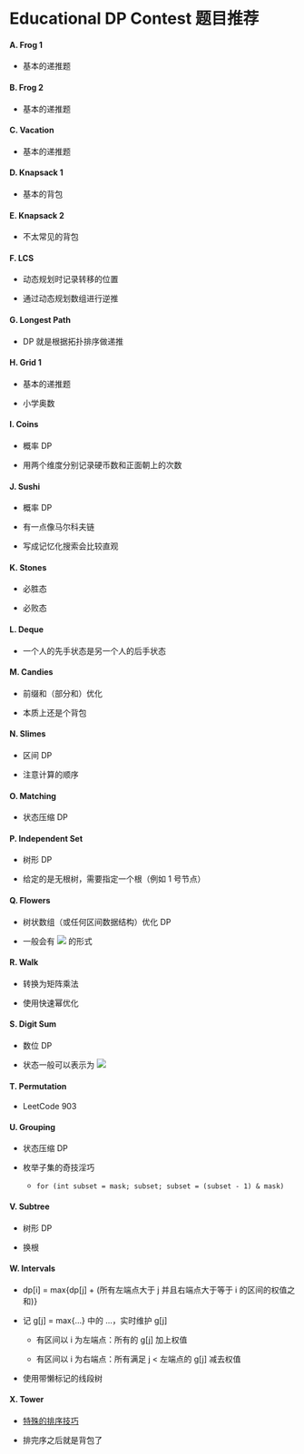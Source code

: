 # Educational DP Contest 题目推荐

#### A. Frog 1

- 基本的递推题

#### B. Frog 2

- 基本的递推题

#### C. Vacation

- 基本的递推题

#### D. Knapsack 1

- 基本的背包

#### E. Knapsack 2

- 不太常见的背包

#### F. LCS

- 动态规划时记录转移的位置

- 通过动态规划数组进行逆推

#### G. Longest Path

- DP 就是根据拓扑排序做递推

#### H. Grid 1

- 基本的递推题

- 小学奥数

#### I. Coins

- 概率 DP

- 用两个维度分别记录硬币数和正面朝上的次数

#### J. Sushi

- 概率 DP

- 有一点像马尔科夫链

- 写成记忆化搜索会比较直观

#### K. Stones

- 必胜态

- 必败态

#### L. Deque

- 一个人的先手状态是另一个人的后手状态

#### M. Candies

- 前缀和（部分和）优化

- 本质上还是个背包

#### N. Slimes

- 区间 DP

- 注意计算的顺序

#### O. Matching

- 状态压缩 DP

#### P. Independent Set

- 树形 DP

- 给定的是无根树，需要指定一个根（例如 1 号节点）

#### Q. Flowers

- 树状数组（或任何区间数据结构）优化 DP

- 一般会有 <img src="https://render.githubusercontent.com/render/math?math=f[i]=\max(f[l], f[l %2B 1], \cdots, f[r]) %2B a[i]"/> 的形式

#### R. Walk

- 转换为矩阵乘法

- 使用快速幂优化

#### S. Digit Sum

- 数位 DP

- 状态一般可以表示为 <img src="https://render.githubusercontent.com/render/math?math=\textit{dp}[i][\textit{stats}][\textit{is\_bound}]"/>

#### T. Permutation

- LeetCode 903

#### U. Grouping

- 状态压缩 DP

- 枚举子集的奇技淫巧

    - `for (int subset = mask; subset; subset = (subset - 1) & mask)`

#### V. Subtree

- 树形 DP

- 换根

#### W. Intervals

- dp[i] = max{dp[j] + (所有左端点大于 j 并且右端点大于等于 i 的区间的权值之和)}

- 记 g[j] = max{...} 中的 ...，实时维护 g[j]

    - 有区间以 i 为左端点：所有的 g[j] 加上权值

    - 有区间以 i 为右端点：所有满足 j < 左端点的 g[j] 减去权值

- 使用带懒标记的线段树

#### X. Tower

- [特殊的排序技巧](https://codeforces.com/blog/entry/63533)

- 排完序之后就是背包了